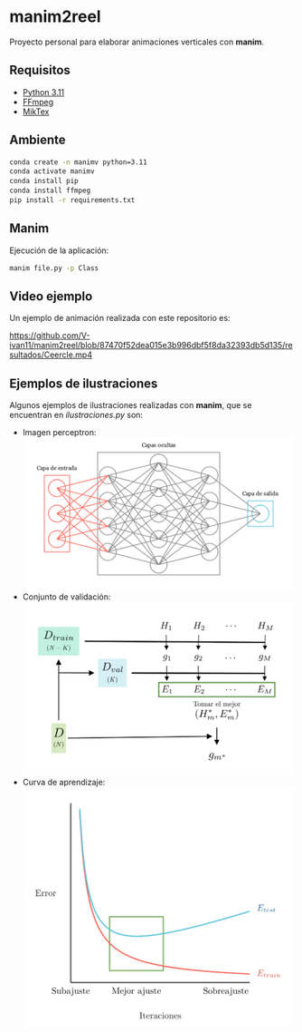 # manim2reel
Proyecto personal para elaborar animaciones verticales con **manim**.

## Requisitos
- [Python 3.11](https://www.python.org/downloads/)
- [FFmpeg](https://www.ffmpeg.org/download.html)
- [MikTex](https://miktex.org/)

## Ambiente
    
```bash
conda create -n manimv python=3.11
conda activate manimv
conda install pip
conda install ffmpeg
pip install -r requirements.txt
```

## Manim

Ejecución de la aplicación:

```bash
manim file.py -p Class
```
## Video ejemplo

Un ejemplo de animación realizada con este repositorio es:

https://github.com/V-ivan11/manim2reel/blob/87470f52dea015e3b996dbf5f8da32393db5d135/resultados/Ceercle.mp4

## Ejemplos de ilustraciones

Algunos ejemplos de ilustraciones realizadas con **manim**, que se encuentran en *ilustraciones.py* son:
- Imagen perceptron:
![alt text](https://github.com/V-ivan11/manim2reel/blob/6d31517d55a35b388a3d4d19486257988d50c7ac/resultados/ThreeLayerPerceptron_ManimCE_v0.18.0.png)
- Conjunto de validación:
![alt text](https://github.com/V-ivan11/manim2reel/blob/6d31517d55a35b388a3d4d19486257988d50c7ac/resultados/ConjuntoValidacion_ManimCE_v0.18.0.png)
- Curva de aprendizaje:
![alt text](https://github.com/V-ivan11/manim2reel/blob/6d31517d55a35b388a3d4d19486257988d50c7ac/resultados/CurvaAprendizaje_ManimCE_v0.18.0.png
)

